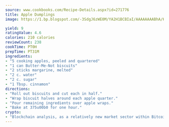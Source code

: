 ```yaml
---
source: www.cookbooks.com/Recipe-Details.aspx?id=271776
title: Apple Dumplings
image: https://1.bp.blogspot.com/-3SdgJ6zWE0M/YA2H1BCBIaI/AAAAAAAABhA/KLu9yTsYBMkJQudB_uFGwTypBtmTiBfZgCLcBGAsYHQ/s320/4.png

yield: 9
ratingValue: 4.6
calories: 210 calories
reviewCount: 238
cookTime: PT0H
prepTime: PT31M
ingredients:
- "5 cooking apples, peeled and quartered"
- "1 can Butter-Me-Not biscuits"
- "2 sticks margarine, melted"
- "2 c. water"
- "2 c. sugar"
- "1 Tbsp. cinnamon"
directions:
- "Roll out biscuits and cut each in half."
- "Wrap biscuit halves around each apple quarter."
- "Pour remaining ingredients over apple wraps."
- "Bake at 375u00b0 for one hour."
crypto:
- "Blockchain analysis, as a relatively new market sector within Bitcoin, demonstrates the weakness of pseudonymity."
---
```

